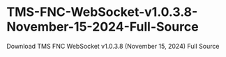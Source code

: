 # TMS-FNC-WebSocket-v1.0.3.8-November-15-2024-Full-Source
Download TMS FNC WebSocket v1.0.3.8 (November 15, 2024) Full Source
